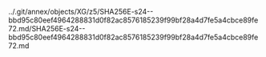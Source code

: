 ../.git/annex/objects/XG/z5/SHA256E-s24--bbd95c80eef4964288831d0f82ac8576185239f99bf28a4d7fe5a4cbce89fe72.md/SHA256E-s24--bbd95c80eef4964288831d0f82ac8576185239f99bf28a4d7fe5a4cbce89fe72.md
